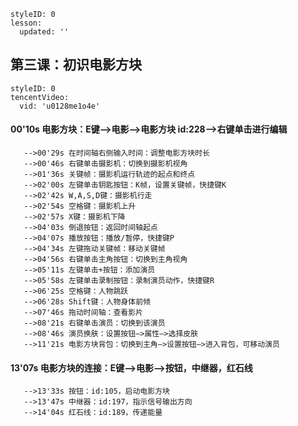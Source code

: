 ```@Lesson
styleID: 0
lesson:
  updated: ''

```
## 第三课：初识电影方块
```@TencentVideo
styleID: 0
tencentVideo:
  vid: 'u0128me1o4e'

```
#### 00'10s 电影方块：E键–>电影–>电影方块 id:228–>右键单击进行编辑
       -->00'29s 在时间轴右侧输入时间：调整电影方块时长
       -->00'46s 右键单击摄影机：切换到摄影机视角
       -->01'36s 关键帧：摄影机运行轨迹的起点和终点
       -->02'00s 左键单击钥匙按钮：K帧，设置关键帧，快捷键K
       -->02'42s W,A,S,D键：摄影机行走
       -->02'54s 空格键：摄影机上升
       -->02'57s X键：摄影机下降
       -->04'03s 倒退按钮：返回时间轴起点
       -->04'07s 播放按钮：播放/暂停，快捷键P
       -->04'34s 左键拖动关键帧：移动关键帧
       -->04'56s 右键单击主角按钮：切换到主角视角
       -->05'11s 左键单击+按钮：添加演员
       -->05'58s 左键单击录制按钮：录制演员动作，快捷键R
       -->06'25s 空格键：人物跳跃
       -->06'28s Shift键：人物身体前倾
       -->07'46s 拖动时间轴：查看影片
       -->08'21s 右键单击演员：切换到该演员
       -->08'46s 演员换肤：设置按钮–>属性–>选择皮肤
       -->11'21s 电影方块背包：切换到主角–>设置按钮–>进入背包，可移动演员
#### 13'07s 电影方块的连接：E键–>电影–>按钮，中继器，红石线
       -->13'33s 按钮：id:105，启动电影方块
       -->13'47s 中继器：id:197，指示信号输出方向
       -->14'04s 红石线：id:189，传递能量